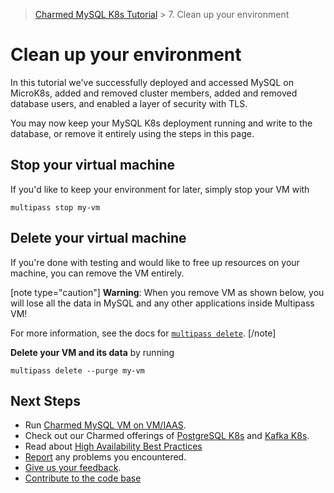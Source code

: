> [Charmed MySQL K8s Tutorial](/t/9677) > 7. Clean up your environment

# Clean up your environment

In this tutorial we've successfully deployed and accessed MySQL on MicroK8s, added and removed cluster members, added and removed database users, and enabled a layer of security with TLS.

You may now keep your MySQL K8s deployment running and write to the database, or remove it entirely using the steps in this page.

## Stop your virtual machine
If you'd like to keep your environment for later, simply stop your VM with
```shell
multipass stop my-vm
```

## Delete your virtual machine
If you're done with testing and would like to free up resources on your machine, you can remove the VM entirely.

[note type="caution"]
**Warning**: When you remove VM as shown below, you will lose all the data in MySQL and any other applications inside Multipass VM! 

For more information, see the docs for [`multipass delete`](https://multipass.run/docs/delete-command).
[/note]

**Delete your VM and its data** by running
```shell
multipass delete --purge my-vm
```


## Next Steps

- Run [Charmed MySQL VM on VM/IAAS](https://github.com/canonical/mysql-operator).
- Check out our Charmed offerings of [PostgreSQL K8s](https://charmhub.io/postgresql-k8s?channel=14) and [Kafka K8s](https://charmhub.io/kafka-k8s?channel=edge).
- Read about [High Availability Best Practices](https://canonical.com/blog/database-high-availability)
- [Report](https://github.com/canonical/mysql-k8s-operator/issues) any problems you encountered.
- [Give us your feedback](https://chat.charmhub.io/charmhub/channels/data-platform).
- [Contribute to the code base](https://github.com/canonical/mysql-k8s-operator)